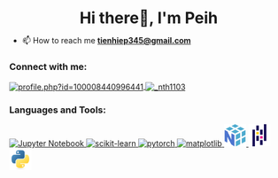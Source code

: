 <h1 align="center" style="margin-block-end: 0.3rem">
  Hi there👋, I'm Peih <br>
</h1>

- 📫 How to reach me **tienhiep345@gmail.com** <br />

<h3 align="left">Connect with me:</h3>
<p align="left">
  <a href="https://fb.com/profile.php?id=100008440996441" target="blank">
    <img align="center" src="https://raw.githubusercontent.com/rahuldkjain/github-profile-readme-generator/master/src/images/icons/Social/facebook.svg" alt="profile.php?id=100008440996441" height="30" width="40" />
  </a>
  <a href="https://instagram.com/_nth1103" target="blank">
    <img align="center" src="https://raw.githubusercontent.com/rahuldkjain/github-profile-readme-generator/master/src/images/icons/Social/instagram.svg" alt="_nth1103" height="30" width="40" />
  </a>
</p>

<h3 align="left">Languages and Tools:</h3>
<p align="left">
  <a href="#" target="_blank" rel="noreferrer">
    <img src="https://upload.wikimedia.org/wikipedia/commons/3/38/Jupyter_logo.svg" alt="Jupyter Notebook" width="40" height="40" />
  </a>
  
  <a href="#" target="_blank" rel="noreferrer">
    <img src="https://upload.wikimedia.org/wikipedia/commons/0/05/Scikit_learn_logo_small.svg" alt="scikit-learn" width="40" height="40" />
  </a>

  <a href="#" target="_blank" rel="noreferrer">
    <img src="https://www.vectorlogo.zone/logos/pytorch/pytorch-icon.svg" alt="pytorch" width="40" height="40" />
  </a>
  <a href="#" target="_blank" rel="noreferrer">
    <img src="https://upload.wikimedia.org/wikipedia/commons/8/84/Matplotlib_icon.svg" alt="matplotlib" width="40" height="40" />
  </a>
  <a href="#" target="_blank" rel="noreferrer">
    <img src="https://github.com/devicons/devicon/blob/master/icons/numpy/numpy-original.svg" alt="numpy" width="40" height="40" />
  </a>
  <a href="#" target="_blank" rel="noreferrer">
    <img src="https://github.com/devicons/devicon/blob/master/icons/pandas/pandas-original.svg" alt="pandas" width="40" height="40" />
  </a>
  <a href="https://www.python.org" target="_blank" rel="noreferrer">
    <img src="https://raw.githubusercontent.com/devicons/devicon/master/icons/python/python-original.svg" alt="python" width="40" height="40" />
  </a>
</p>

